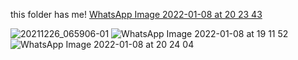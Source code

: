 this folder has me!
[WhatsApp Image 2022-01-08 at 20 23 43](https://user-images.githubusercontent.com/97151902/148701774-ef879b36-fff8-40b9-9bd3-d6d51320a454.jpeg)


![20211226_065906-01](https://user-images.githubusercontent.com/97151902/148701765-b9127086-fab1-4601-a531-e4f33cdac418.jpeg)
![WhatsApp Image 2022-01-08 at 19 11 52](https://user-images.githubusercontent.com/97151902/148701783-193f89f1-d613-4f96-91bd-0d81a7e607f1.jpeg)
![WhatsApp Image 2022-01-08 at 20 24 04](https://user-images.githubusercontent.com/97151902/148701786-3ee566a1-38a2-4793-a823-d72a7895e313.jpeg)
